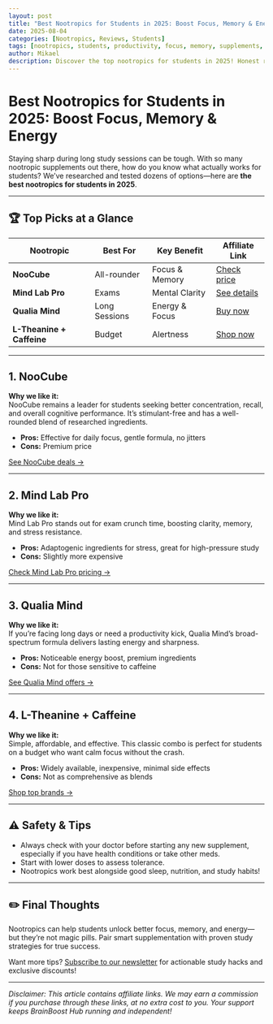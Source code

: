 ```yaml
---
layout: post
title: "Best Nootropics for Students in 2025: Boost Focus, Memory & Energy"
date: 2025-08-04
categories: [Nootropics, Reviews, Students]
tags: [nootropics, students, productivity, focus, memory, supplements, review, 2025]
author: Mikael
description: Discover the top nootropics for students in 2025! Honest reviews on supplements that boost focus, memory, and learning. Find out what really works for your study success.
---
```


# Best Nootropics for Students in 2025: Boost Focus, Memory & Energy

Staying sharp during long study sessions can be tough. With so many nootropic supplements out there, how do you know what actually works for students? We’ve researched and tested dozens of options—here are **the best nootropics for students in 2025**.

---

## 🏆 Top Picks at a Glance

| Nootropic         | Best For      | Key Benefit        | Affiliate Link         |
|-------------------|--------------|--------------------|------------------------|
| **NooCube**       | All-rounder  | Focus & Memory     | [Check price](#)       |
| **Mind Lab Pro**  | Exams        | Mental Clarity     | [See details](#)       |
| **Qualia Mind**   | Long Sessions| Energy & Focus     | [Buy now](#)           |
| **L-Theanine + Caffeine** | Budget | Alertness         | [Shop now](#)          |

---

## 1. NooCube

**Why we like it:**  
NooCube remains a leader for students seeking better concentration, recall, and overall cognitive performance. It’s stimulant-free and has a well-rounded blend of researched ingredients.

- **Pros:** Effective for daily focus, gentle formula, no jitters
- **Cons:** Premium price

[See NooCube deals →](#)

---

## 2. Mind Lab Pro

**Why we like it:**  
Mind Lab Pro stands out for exam crunch time, boosting clarity, memory, and stress resistance.

- **Pros:** Adaptogenic ingredients for stress, great for high-pressure study
- **Cons:** Slightly more expensive

[Check Mind Lab Pro pricing →](#)

---

## 3. Qualia Mind

**Why we like it:**  
If you’re facing long days or need a productivity kick, Qualia Mind’s broad-spectrum formula delivers lasting energy and sharpness.

- **Pros:** Noticeable energy boost, premium ingredients
- **Cons:** Not for those sensitive to caffeine

[See Qualia Mind offers →](#)

---

## 4. L-Theanine + Caffeine

**Why we like it:**  
Simple, affordable, and effective. This classic combo is perfect for students on a budget who want calm focus without the crash.

- **Pros:** Widely available, inexpensive, minimal side effects
- **Cons:** Not as comprehensive as blends

[Shop top brands →](#)

---

## ⚠️ Safety & Tips

- Always check with your doctor before starting any new supplement, especially if you have health conditions or take other meds.
- Start with lower doses to assess tolerance.
- Nootropics work best alongside good sleep, nutrition, and study habits!

---

## ✏️ Final Thoughts

Nootropics can help students unlock better focus, memory, and energy—but they’re not magic pills. Pair smart supplementation with proven study strategies for true success.

Want more tips? [Subscribe to our newsletter](#) for actionable study hacks and exclusive discounts!

---

_Disclaimer: This article contains affiliate links. We may earn a commission if you purchase through these links, at no extra cost to you. Your support keeps BrainBoost Hub running and independent!_
